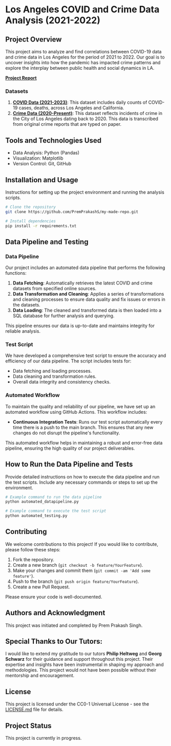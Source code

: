 # Los Angeles COVID and Crime Data Analysis (2021-2022)

## Project Overview
This project aims to analyze and find correlations between COVID-19 data and crime data in Los Angeles for the period of 2021 to 2022. Our goal is to uncover insights into how the pandemic has impacted crime patterns and explore the interplay between public health and social dynamics in LA.

[**Project Report**](project\report.ipynb)

### Datasets
1. [**COVID Data (2021-2023)**](https://catalog.data.gov/dataset/la-county-covid-cases): This dataset includes daily counts of COVID-19 cases, deaths, across Los Angeles and California.
2. [**Crime Data (2020-Present)**](https://catalog.data.gov/dataset/crime-data-from-2020-to-present): This dataset reflects incidents of crime in the City of Los Angeles dating back to 2020. This data is transcribed from original crime reports that are typed on paper.

## Tools and Technologies Used
- Data Analysis: Python (Pandas)
- Visualization: Matplotlib
- Version Control: Git, GitHub

## Installation and Usage
Instructions for setting up the project environment and running the analysis scripts.

```bash
# Clone the repository
git clone https://github.com/PremPrakashS/my-made-repo.git

# Install dependencies
pip install -r requirements.txt

```

## Data Pipeline and Testing

### Data Pipeline
Our project includes an automated data pipeline that performs the following functions:
1. **Data Fetching**: Automatically retrieves the latest COVID and crime datasets from specified online sources.
2. **Data Transformation and Cleaning**: Applies a series of transformations and cleaning processes to ensure data quality and fix issues or errors in the datasets.
3. **Data Loading**: The cleaned and transformed data is then loaded into a SQL database for further analysis and querying.

This pipeline ensures our data is up-to-date and maintains integrity for reliable analysis.

### Test Script
We have developed a comprehensive test script to ensure the accuracy and efficiency of our data pipeline. The script includes tests for:
- Data fetching and loading processes.
- Data cleaning and transformation rules.
- Overall data integrity and consistency checks.

### Automated Workflow
To maintain the quality and reliability of our pipeline, we have set up an automated workflow using GitHub Actions. This workflow includes:
- **Continuous Integration Tests**: Runs our test script automatically every time there is a push to the main branch. This ensures that any new changes do not disrupt the pipeline's functionality.

This automated workflow helps in maintaining a robust and error-free data pipeline, ensuring the high quality of our project deliverables.

## How to Run the Data Pipeline and Tests
Provide detailed instructions on how to execute the data pipeline and run the test scripts. Include any necessary commands or steps to set up the environment.

```bash
# Example command to run the data pipeline
python automated_datapipeline.py

# Example command to execute the test script
python automated_testing.py
```

## Contributing
We welcome contributions to this project! If you would like to contribute, please follow these steps:
1. Fork the repository.
2. Create a new branch (`git checkout -b feature/YourFeature`).
3. Make your changes and commit them (`git commit -am 'Add some feature'`).
4. Push to the branch (`git push origin feature/YourFeature`).
5. Create a new Pull Request.

Please ensure your code is well-documented.

## Authors and Acknowledgment
This project was initiated and completed by Prem Prakash Singh. 

## Special Thanks to Our Tutors:
I would like to extend my gratitude to our tutors **Philip Heltweg** and **Georg Schwarz** for their guidance and support throughout this project. Their expertise and insights have been instrumental in shaping my approach and methodologies. This project would not have been possible without their mentorship and encouragement.

## License
This project is licensed under the CC0-1 Universal License - see the [LICENSE.md](LICENSE) file for details.


## Project Status
This project is currently in progress.